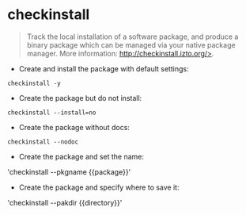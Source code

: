 # checkinstall

> Track the local installation of a software package, and produce a binary package which can be managed via your native package manager.
> More information: http://checkinstall.izto.org/>.

- Create and install the package with default settings:

`checkinstall -y`

- Create the package but do not install:

`checkinstall --install=no`

- Create the package without docs:

`checkinstall --nodoc`

- Create the package and set the name:

'checkinstall --pkgname {{package}}'

- Create the package and specify where to save it:

'checkinstall --pakdir {{directory}}'
